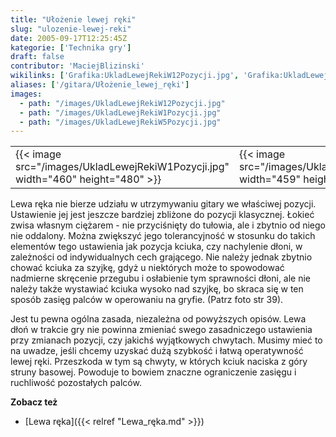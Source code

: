 ```yaml
---
title: "Ułożenie lewej ręki"
slug: "ulozenie-lewej-reki"
date: 2005-09-17T12:25:45Z
kategorie: ['Technika gry']
draft: false
contributor: 'MaciejBlizinski'
wikilinks: ['Grafika:UkladLewejRekiW12Pozycji.jpg', 'Grafika:UkladLewejRekiW1Pozycji.jpg', 'Grafika:UkladLewejRekiW5Pozycji.jpg', 'Lewa_r%C4%99ka']
aliases: ['/gitara/Ułożenie_lewej_ręki']
images:
  - path: "/images/UkladLewejRekiW12Pozycji.jpg"
  - path: "/images/UkladLewejRekiW1Pozycji.jpg"
  - path: "/images/UkladLewejRekiW5Pozycji.jpg"
---
```

|                                                         |                                                         |                                                          |
| ------------------------------------------------------- | ------------------------------------------------------- | -------------------------------------------------------- |
| {{< image src="/images/UkladLewejRekiW1Pozycji.jpg" width="460" height="480" >}} | {{< image src="/images/UkladLewejRekiW5Pozycji.jpg" width="459" height="480" >}} | {{< image src="/images/UkladLewejRekiW12Pozycji.jpg" width="458" height="480" >}} |

Lewa ręka nie bierze udziału w utrzymywaniu gitary we właściwej pozycji.
Ustawienie jej jest jeszcze bardziej zbliżone do pozycji klasycznej.
Łokieć zwisa własnym ciężarem - nie przyciśnięty do tułowia, ale i
zbytnio od niego nie oddalony. Można zwiększyć jego tolerancyjność w
stosunku do takich elementów tego ustawienia jak pozycja kciuka, czy
nachylenie dłoni, w zależności od indywidualnych cech grającego. Nie
należy jednak zbytnio chować kciuka za szyjkę, gdyż u niektórych może to
spowodować nadmierne skręcenie przegubu i osłabienie tym sprawności
dłoni, ale nie należy także wystawiać kciuka wysoko nad szyjkę, bo
skraca się w ten sposób zasięg palców w operowaniu na gryfie. (Patrz
foto str 39).

Jest tu pewna ogólna zasada, niezależna od powyższych opisów. Lewa dłoń
w trakcie gry nie powinna zmieniać swego zasadniczego ustawienia przy
zmianach pozycji, czy jakichś wyjątkowych chwytach. Musimy mieć to na
uwadze, jeśli chcemy uzyskać dużą szybkość i łatwą operatywność lewej
ręki. Przeszkoda w tym są chwyty, w których kciuk naciska z góry struny
basowej. Powoduje to bowiem znaczne ograniczenie zasięgu i ruchliwość
pozostałych palców.



**Zobacz też**

  - [Lewa ręka]({{< relref "Lewa_ręka.md" >}})
